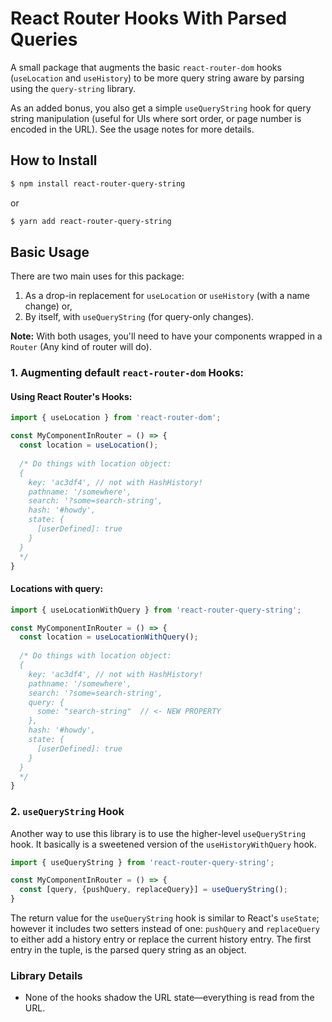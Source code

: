 # React Router Hooks With Parsed Queries

A small package that augments the basic `react-router-dom` hooks (`useLocation` and `useHistory`) to be more query string aware by parsing using the `query-string` library.

As an added bonus, you also get a simple `useQueryString` hook for query string manipulation (useful for UIs where sort order, or page number is encoded in the URL).  See the usage notes for more details.

## How to Install
```bash
$ npm install react-router-query-string
```
or 
```bash
$ yarn add react-router-query-string
```
## Basic Usage
There are two main uses for this package:

1. As a drop-in replacement for `useLocation` or `useHistory` (with a name change) or,
2. By itself, with `useQueryString` (for query-only changes).

**Note:** With both usages, you'll need to have your components wrapped in a `Router` (Any kind of router will do).

### 1. Augmenting default `react-router-dom` Hooks:

#### Using React Router's Hooks:
```jsx
import { useLocation } from 'react-router-dom';

const MyComponentInRouter = () => {
  const location = useLocation();
  
  /* Do things with location object:
  {
    key: 'ac3df4', // not with HashHistory!
    pathname: '/somewhere',
    search: '?some=search-string',
    hash: '#howdy',
    state: {
      [userDefined]: true
    }
  }
  */
}
```

#### Locations with query:
```jsx
import { useLocationWithQuery } from 'react-router-query-string';

const MyComponentInRouter = () => {
  const location = useLocationWithQuery();
  
  /* Do things with location object:
  {
    key: 'ac3df4', // not with HashHistory!
    pathname: '/somewhere',
    search: '?some=search-string',
    query: {
      some: "search-string"  // <- NEW PROPERTY
    },
    hash: '#howdy',
    state: {
      [userDefined]: true
    }
  }
  */
}
```

### 2. `useQueryString` Hook
Another way to use this library is to use the higher-level `useQueryString` hook. It basically is a sweetened version of the `useHistoryWithQuery` hook.

```jsx
import { useQueryString } from 'react-router-query-string';

const MyComponentInRouter = () => {
  const [query, {pushQuery, replaceQuery}] = useQueryString();
}
```

The return value for the `useQueryString` hook is similar to React's `useState`; however it includes two setters instead of one: `pushQuery` and `replaceQuery` to either add a history entry or replace the current history entry.  The first entry in the tuple, is the parsed query string as an object.

### Library Details

- None of the hooks shadow the URL state—everything is read from the URL.
